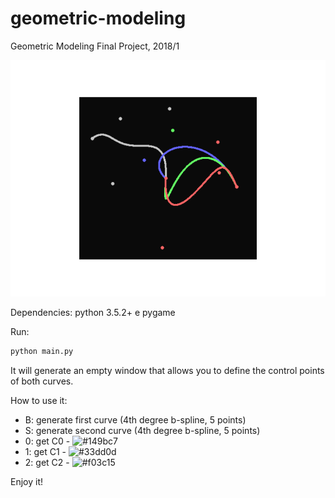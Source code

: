 # geometric-modeling
Geometric Modeling Final Project, 2018/1

![alt text](https://github.com/mathvalenza/geometric-modeling/blob/master/screenshot.png)

Dependencies: python 3.5.2+ e pygame

Run:
```sh
python main.py
```

It will generate an empty window that allows you to define the control points of both curves.

How to use it:

- B: generate first curve (4th degree b-spline, 5 points)
- S: generate second curve (4th degree b-spline, 5 points)
- 0: get C0 - ![#149bc7](https://placehold.it/15/149bc7/000000?text=+)
- 1: get C1 - ![#33dd0d](https://placehold.it/15/33dd0d/000000?text=+)
- 2: get C2 - ![#f03c15](https://placehold.it/15/f03c15/000000?text=+)

Enjoy it!
